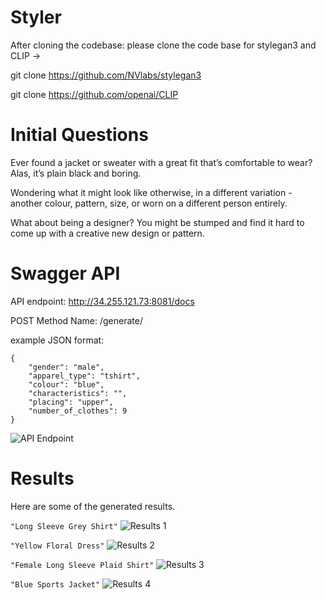 # Styler

After cloning the codebase:
please clone the code base for stylegan3 and CLIP -> 

git clone https://github.com/NVlabs/stylegan3


git clone https://github.com/openai/CLIP


# Initial Questions

Ever found a jacket or sweater with a great fit that’s comfortable to wear? Alas, it’s plain black and boring. 

Wondering what it might look like otherwise, in a different variation - another colour, pattern, size, or worn on a different person entirely.

What about being a designer? You might be stumped and find it hard to come up with a creative new design or pattern.

# Swagger API
API endpoint:
http://34.255.121.73:8081/docs


POST Method Name: /generate/

example JSON format:

    {
        "gender": "male",
        "apparel_type": "tshirt",
        "colour": "blue",
        "characteristics": "",
        "placing": "upper",
        "number_of_clothes": 9
    }

![API Endpoint](/images/00.png)


# Results

Here are some of the generated results.

`"Long Sleeve Grey Shirt"`
![Results 1](/images/1.png)

`"Yellow Floral Dress"`
![Results 2](/images/2.png)

`"Female Long Sleeve Plaid Shirt"`
![Results 3](/images/3.png)

`"Blue Sports Jacket"`
![Results 4](/images/4.png)
